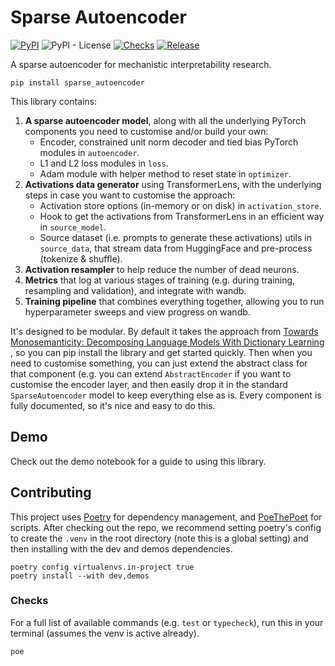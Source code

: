 # Sparse Autoencoder

[![PyPI](https://img.shields.io/pypi/v/sparse_autoencoder?color=blue)](https://pypi.org/project/transformer-lens/)
![PyPI -
License](https://img.shields.io/pypi/l/sparse_autoencoder?color=blue) [![Checks](https://github.com/alan-cooney/sparse_autoencoder/actions/workflows/checks.yml/badge.svg)](https://github.com/alan-cooney/sparse_autoencoder/actions/workflows/checks.yml)
[![Release](https://github.com/alan-cooney/sparse_autoencoder/actions/workflows/release.yml/badge.svg)](https://github.com/alan-cooney/sparse_autoencoder/actions/workflows/release.yml)

A sparse autoencoder for mechanistic interpretability research.

```shell
pip install sparse_autoencoder
```

This library contains:

1. **A sparse autoencoder model**, along with all the underlying PyTorch components you need to customise and/or build your own:
   * Encoder, constrained unit norm decoder and tied bias PyTorch modules in `autoencoder`.
   * L1 and L2 loss modules in `loss`.
   * Adam module with helper method to reset state in `optimizer`.
2. **Activations data generator** using TransformerLens, with the underlying steps in case you want to customise the approach:
   * Activation store options (in-memory or on disk) in `activation_store`.
   * Hook to get the activations from TransformerLens in an efficient way in `source_model`.
   * Source dataset (i.e. prompts to generate these activations) utils in `source_data`, that stream data from HuggingFace and pre-process (tokenize & shuffle).
3. **Activation resampler** to help reduce the number of dead neurons.
4. **Metrics** that log at various stages of training (e.g. during training, resampling and validation), and integrate with wandb.
5. **Training pipeline** that combines everything together, allowing you to run hyperparameter sweeps and view progress on wandb.

It's designed to be modular. By default it takes the approach from [Towards Monosemanticity: Decomposing Language Models With Dictionary Learning
](https://transformer-circuits.pub/2023/monosemantic-features/index.html), so you can pip install the library and get started quickly. Then when you need to customise something, you can just extend the abstract class for that component (e.g. you can extend `AbstractEncoder` if you want to customise the encoder layer, and then easily drop it in the standard `SparseAutoencoder` model to keep everything else as is. Every component is fully documented, so it's nice and easy to do this.

## Demo

Check out the demo notebook for a guide to using this library.

## Contributing

This project uses [Poetry](https://python-poetry.org) for dependency management, and
[PoeThePoet](https://poethepoet.natn.io/installation.html) for scripts. After checking out the repo,
we recommend setting poetry's config to create the `.venv` in the root directory (note this is a
global setting) and then installing with the dev and demos dependencies.

```shell
poetry config virtualenvs.in-project true
poetry install --with dev,demos
```

### Checks

For a full list of available commands (e.g. `test` or `typecheck`), run this in your terminal
(assumes the venv is active already).

```shell
poe
```
